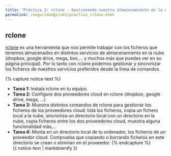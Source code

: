 ```yaml
---
title: "Práctica 2: rclone - Gestionando nuestro almacenamiento en la nube" 
permalink: /seguridadgs/u01/practica_rclone.html
---
```


## rclone

[rclone](https://rclone.org/) es una herramienta que nos permite trabajar con los ficheros que tenemos almacenados en distintos servicios de almacenamiento en la nube (dropbox, google drive, mega, box,... y muchos más que puedes ver en su página principal). Por lo tanto con rclone podemos gestionar y sincronizar los ficheros de nuestros servicios preferidos desde la línea de comandos.

{% capture notice-text %}
* **Tarea 1:** Instala rclone en tu equipo.
* **Tarea 2:** Configura dos proveedores cloud en rclone (dropbox, google drive, mega, ...)
* **Tarea 3:** Muestra distintos comandos de rclone para gestionar los ficheros de los proveedores cloud: lista los ficheros, copia un fichero local a la nube, sincroniza un directorio local con un directorio en la nube, copia ficheros entre los dos proveedores cloud, muestra alguna funcionalidad más,...
* **Tarea 4:** Monta en un directorio local de tu ordenador, los ficheros de un proveedor cloud. Comprueba que copiando o borrando ficheros en este directorio se crean o eliminan en el proveedor.
{% endcapture %}<div class="notice--info">{{ notice-text | markdownify }}</div>



